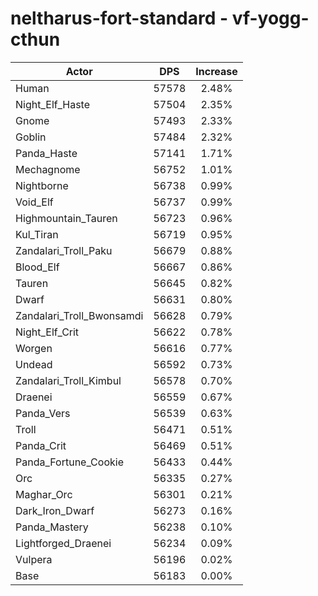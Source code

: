 # neltharus-fort-standard - vf-yogg-cthun
| Actor | DPS | Increase |
|---|:---:|:---:|
|Human|57578|2.48%|
|Night_Elf_Haste|57504|2.35%|
|Gnome|57493|2.33%|
|Goblin|57484|2.32%|
|Panda_Haste|57141|1.71%|
|Mechagnome|56752|1.01%|
|Nightborne|56738|0.99%|
|Void_Elf|56737|0.99%|
|Highmountain_Tauren|56723|0.96%|
|Kul_Tiran|56719|0.95%|
|Zandalari_Troll_Paku|56679|0.88%|
|Blood_Elf|56667|0.86%|
|Tauren|56645|0.82%|
|Dwarf|56631|0.80%|
|Zandalari_Troll_Bwonsamdi|56628|0.79%|
|Night_Elf_Crit|56622|0.78%|
|Worgen|56616|0.77%|
|Undead|56592|0.73%|
|Zandalari_Troll_Kimbul|56578|0.70%|
|Draenei|56559|0.67%|
|Panda_Vers|56539|0.63%|
|Troll|56471|0.51%|
|Panda_Crit|56469|0.51%|
|Panda_Fortune_Cookie|56433|0.44%|
|Orc|56335|0.27%|
|Maghar_Orc|56301|0.21%|
|Dark_Iron_Dwarf|56273|0.16%|
|Panda_Mastery|56238|0.10%|
|Lightforged_Draenei|56234|0.09%|
|Vulpera|56196|0.02%|
|Base|56183|0.00%|
